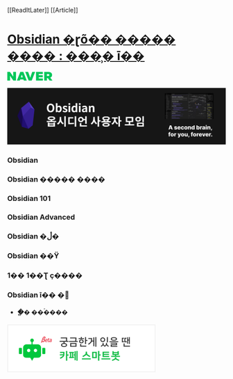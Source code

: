 [[ReadItLater]] [[Article]]

# [Obsidian �ɽõ�� ����� ���� : ���̹� ī��](https://cafe.naver.com/obsidianary)

[![NAVER](ReadItLater%20Inbox/assets/NAVER.png)](http://www.naver.com/)

[![Obsidian �ɽõ�� ����� ����](ReadItLater%20Inbox/assets/Obsidian%20�ɽõ��%20�����%20����.png)](https://cafe.naver.com/MyCafeIntro.nhn?clubid=30537448)

### Obsidian

### Obsidian ����� ����

### Obsidian 101

### Obsidian Advanced

### Obsidian �ڷ�

### Obsidian ��Ÿ

### 1�� 1��Ʈ ç����

### Obsidian ī�� �

-   #### �ֱ� ��ۤ����
    

[![�ñ��Ѱ� ���� �� ī�� ����Ʈ��](ReadItLater%20Inbox/assets/�ñ��Ѱ�%20����%20��%20ī��%20����Ʈ��.png)](https://talk.naver.com/ct/w4nd8o)